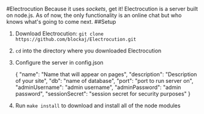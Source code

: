#Electrocution
Because it uses *sockets*, get it! Electrocution is a server built on node.js. As of now, the only functionality is an online chat but
who knows what's going to come next.
##Setup
1. Download Electrocution: `git clone https://github.com/blockaj/Electrocution.git`
2. `cd` into the directory where you downloaded Electrocution
3. Configure the server in config.json

	{
		"name": "Name that will appear on pages",
		"description": "Description of your site",
		"db": "name of database",
		"port": "port to run server on",
		"adminUsername": "admin username",
		"adminPassword": "admin password",
		"sessionSecret": "session secret for security purposes"
	}

4. Run `make install` to download and install all of the node modules
